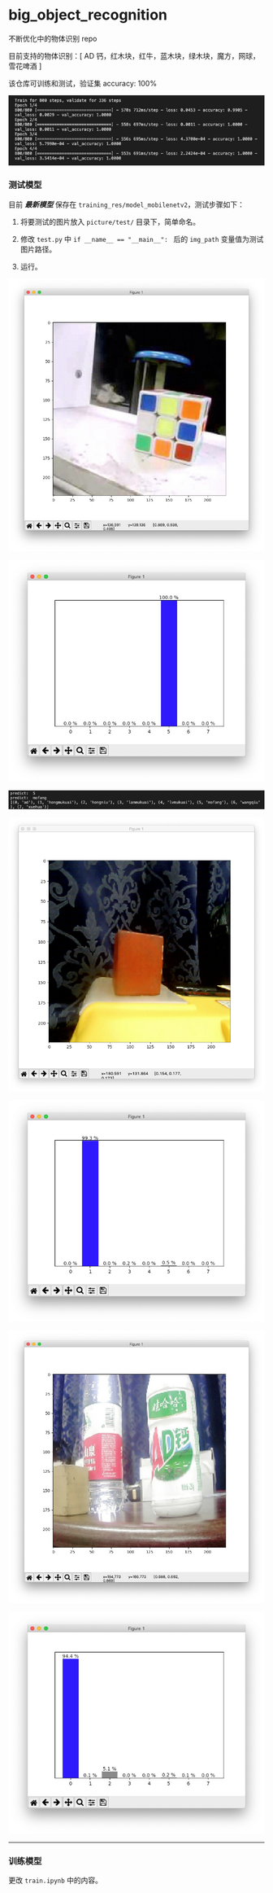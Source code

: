 # big_object_recognition
 
不断优化中的物体识别 repo

目前支持的物体识别：[ AD 钙，红木块，红牛，蓝木块，绿木块，魔方，网球，雪花啤酒 ]

该仓库可训练和测试，验证集 accuracy: 100%

![accuracy](desc/train.jpg)

### 测试模型

目前 ***最新模型*** 保存在 ```training_res/model_mobilenetv2```，测试步骤如下：

1. 将要测试的图片放入 ```picture/test/``` 目录下，简单命名。

2. 修改 ```test.py``` 中 ```if __name__ == "__main__": ``` 后的 ```img_path``` 变量值为测试图片路径。

3. 运行。

![mofang](desc/mofang.jpg)

![mofang_pre](desc/mofang_pre.jpg)

![mofang_pre2](desc/mofang_pre2.png)

![hongmukuai](desc/hongmukuai.png)

![hongmukuai_pre](desc/hongmukuai_pre.png)

![ad](desc/ad.jpg)

![ad_pre](desc/ad_pre.jpg)

---

### 训练模型

更改 ```train.ipynb``` 中的内容。

